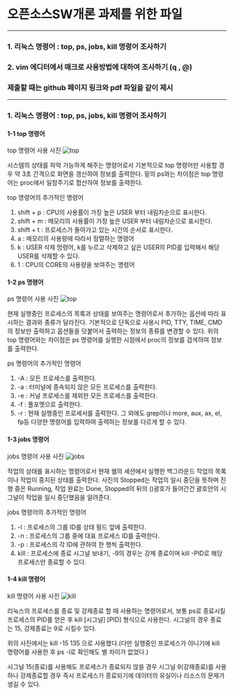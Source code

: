 # 오픈소스SW개론 과제를 위한 파일
---
### 1. 리눅스 명령어 : top, ps, jobs, kill 명령어 조사하기
### 2. vim 에디터에서 매크로 사용방법에 대하여 조사하기 (q , @)
### 제출할 때는 github 페이지 링크와 pdf 파일을 같이 제시
---

### 1. 리눅스 명령어 : top, ps, jobs, kill 명령어 조사하기

#### 1-1 top 명령어
top 명령어 사용 사진
![top](https://user-images.githubusercontent.com/95165994/171168093-84c05081-f932-457c-aac6-cd7a64a1ca57.png)

시스템의 상태를 파악 가능하게 해주는 명령어로서 기본적으로 top 명령어만 사용할 경우 약 3초 간격으로 화면을 갱신하여 정보를 출력한다.
밑의 ps와는 차이점은 top 명령어는 proc에서 일정주기로 합산하여 정보를 출력한다.

top 명령어의 추가적인 명령어 
1) shift + p : CPU의 사용률이 가장 높은 USER 부터 내림차순으로 표시한다.
2) shift + m : 메모리의 사용률이 가장 높은 USER 부터 내림차순으로 표시한다.
3) shift + t : 프로세스가 돌아가고 있는 시간의 순서로 표시한다.
4) a : 메모리의 사용량에 따라서 정렬하는 명령어
5) k : USER 삭제 멍령어, k를 누르고 삭제하고 싶은 USER의 PID를 입력해서 해당 USER를 삭제할 수 있다.
6) 1 : CPU의 CORE의 사용량을 보여주는 명령어

#### 1-2 ps 명령어
ps 명령어 사용 사진
![top](https://user-images.githubusercontent.com/95165994/171170847-ae228acb-71f5-4b98-8c32-45be2d1f5719.png)

현재 실행중인 프로세스의 목록과 상태를 보여주는 명령어로서 추가하는 옵션에 따라 표시하는 결과와 종류가 달라진다. 기본적으로 단독으로 사용시 PID, TTY, TIME, CMD의 정보만 출력하고 옵션들을 덧붙어서 출력하는 정보의 종류를 변경할 수 있다.
위의 top 명령어와는 차이점은 ps 명령어를 실행한 시점에서 proc의 정보를 검색하여 정보를 출력한다.

ps 명령어의 추가적인 명령어
1) -A : 모든 프로세스를 출력한다.
2) -a : 터미널에 종속되지 않은 모든 프로세스를 출력한다.
3) -e : 커널 프로세스를 제외한 모든 프로세스를 출력한다.
4) -f : 풀포맷으로 출력한다.
5) -r : 현재 실행중인 프로세서를 출력한다.
그 외에도 grep이나 more, aux, ax, el, fp등 다양한 명령어를 입력하여 출력하는 정보를 다르게 할 수 있다.

#### 1-3 jobs 명령어
jobs 명령어 사용 사진
![jobs](https://user-images.githubusercontent.com/95165994/171172920-edeb1085-175d-4c27-8de1-4586ae20598a.png)

작업의 상태를 표시하는 명령어로서 현재 쉘의 셰션에서 실행한 백그라운드 작업의 목록이나 작업이 중지된 상태를  출력한다.
사진의 Stopped는 작업의 일시 중단을 뜻하며 진행 중은 Running, 작업 완료는 Done, Stopped의 뒤의 ()괄호가 들어간건 괄호안의 시그널이 작업을 일시 중단했음을 알려준다.

jobs 명령어의 추가적인 명령어
1) -l : 프로세스의 그룹 ID를 상태 필드 앞에 출력한다.
2) -n : 프로세스의 그룹 중에 대표 프로세스 ID를 출력한다.
3) -p : 프로세스의 각 ID에 관하여 한 행씩 출력한다.
4) kill : 프로세스에 종료 시그널 보내기, -9의 경우는 강제 종료이며 kill -PID로 해당 프로세스만 종료할 수 있다.

#### 1-4 kill 명령어
kill 명령어 사용 사진
![kill](https://user-images.githubusercontent.com/95165994/171177639-fd40388d-6468-473f-af52-77219e320349.png)

리눅스의 프로세스를 종료 및 강제종료 할 때 사용하는 명령어로서, 보통 ps로 종료시킬 프로세스의 PID를 얻은 후 kill [시그널] [PID] 형식으로 사용한다. 시그널의 경우 종료는 15, 강제종료는 9로 시킬수 있다.

위의 사진에서는 kill -15 135 으로 사용했다.(다만 실행중인 프로세스가 아니기에 kill 명령어를 사용한 후 ps -l로 확인해도 별 차이가 없었다.) 

시그널 15(종료)를 사용해도 프로세스가 종료되지 않을 경우 시그널 9(강제종료)를 사용하나 강제종료할 경우 즉시 프로세스가 종료되기에 데이터의 유실이나 리소스의 문제가 생길 수 있다.


